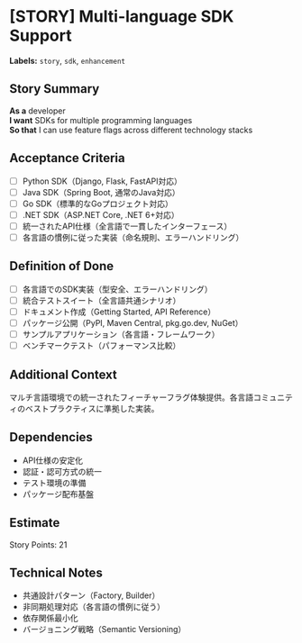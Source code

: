 # [STORY] Multi-language SDK Support

**Labels:** `story`, `sdk`, `enhancement`

## Story Summary
**As a** developer  
**I want** SDKs for multiple programming languages  
**So that** I can use feature flags across different technology stacks

## Acceptance Criteria
- [ ] Python SDK（Django, Flask, FastAPI対応）
- [ ] Java SDK（Spring Boot, 通常のJava対応）
- [ ] Go SDK（標準的なGoプロジェクト対応）
- [ ] .NET SDK（ASP.NET Core, .NET 6+対応）
- [ ] 統一されたAPI仕様（全言語で一貫したインターフェース）
- [ ] 各言語の慣例に従った実装（命名規則、エラーハンドリング）

## Definition of Done
- [ ] 各言語でのSDK実装（型安全、エラーハンドリング）
- [ ] 統合テストスイート（全言語共通シナリオ）
- [ ] ドキュメント作成（Getting Started, API Reference）
- [ ] パッケージ公開（PyPI, Maven Central, pkg.go.dev, NuGet）
- [ ] サンプルアプリケーション（各言語・フレームワーク）
- [ ] ベンチマークテスト（パフォーマンス比較）

## Additional Context
マルチ言語環境での統一されたフィーチャーフラグ体験提供。各言語コミュニティのベストプラクティスに準拠した実装。

## Dependencies
- API仕様の安定化
- 認証・認可方式の統一
- テスト環境の準備
- パッケージ配布基盤

## Estimate
Story Points: 21

## Technical Notes
- 共通設計パターン（Factory, Builder）
- 非同期処理対応（各言語の慣例に従う）
- 依存関係最小化
- バージョニング戦略（Semantic Versioning）